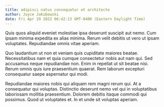 ```yaml
---
title: adipisci natus consequatur et architecto
author: Joyce Jakubowski
date: Fri Apr 29 2022 06:42:13 GMT-0400 (Eastern Daylight Time)
---
```

Quis quos aliquid eveniet molestiae ipsa deserunt suscipit aut nemo. Cum ipsam minima expedita ex alias minima. Rerum velit debitis ut vero ut ipsam voluptates. Repudiandae omnis vitae aperiam.

 Quo laudantium ut non et veniam quis cupiditate maiores beatae. Necessitatibus nam et quia cumque consectetur nobis aut nam qui. Sed accusamus neque repudiandae non. Enim in repellat ut sit beatae nisi. Rerum omnis quis iure praesentium quaerat. Rem laborum excepturi consequatur saepe aspernatur qui modi.

 Repudiandae maiores nobis qui aliquam rem magni rerum qui. At a consequatur qui voluptas. Distinctio deserunt nemo vel qui in voluptatibus laboriosam mollitia praesentium. Dolorem debitis itaque commodi qui possimus. Quod ut voluptates et. In et unde sit voluptas aperiam.